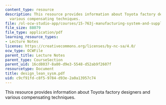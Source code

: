 ```yaml
---
content_type: resource
description: This resource provides information about Toyota factory designers and
  various compensating techniques.
file: /ol-ocw-studio-app/courses/15-763j-manufacturing-system-and-supply-chain-design-spring-2005/c9cf91fdc8f59784d93e2a0a13957c74_design_lean_sysm.pdf
file_size: 88079
file_type: application/pdf
learning_resource_types:
- Lecture Notes
license: https://creativecommons.org/licenses/by-nc-sa/4.0/
ocw_type: OCWFile
parent_title: Lecture Notes
parent_type: CourseSection
parent_uid: 16cd8037-8a80-d9e3-5548-d52ab9f2607f
resourcetype: Document
title: design_lean_sysm.pdf
uid: c9cf91fd-c8f5-9784-d93e-2a0a13957c74
---
```

This resource provides information about Toyota factory designers and various compensating techniques.